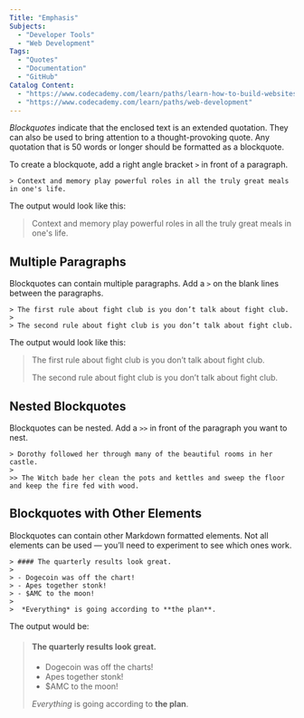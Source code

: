 ```yaml
---
Title: "Emphasis"
Subjects:
  - "Developer Tools"
  - "Web Development"
Tags: 
  - "Quotes"
  - "Documentation"
  - "GitHub"
Catalog Content:
  - "https://www.codecademy.com/learn/paths/learn-how-to-build-websites"
  - "https://www.codecademy.com/learn/paths/web-development"
---
```


_Blockquotes_ indicate that the enclosed text is an extended quotation. They can also be used to bring attention to a thought-provoking quote. Any quotation that is 50 words or longer should be formatted as a blockquote.

To create a blockquote, add a right angle bracket `>` in front of a paragraph.

```
> Context and memory play powerful roles in all the truly great meals in one's life.
```

The output would look like this:

> Context and memory play powerful roles in all the truly great meals in one's life.

## Multiple Paragraphs

Blockquotes can contain multiple paragraphs. Add a `>` on the blank lines between the paragraphs.

```
> The first rule about fight club is you don’t talk about fight club.
> 
> The second rule about fight club is you don’t talk about fight club.
```

The output would look like this:

> The first rule about fight club is you don’t talk about fight club.
> 
> The second rule about fight club is you don’t talk about fight club.

## Nested Blockquotes

Blockquotes can be nested. Add a `>>` in front of the paragraph you want to nest.

```
> Dorothy followed her through many of the beautiful rooms in her castle.
>
>> The Witch bade her clean the pots and kettles and sweep the floor and keep the fire fed with wood.
```

## Blockquotes with Other Elements

Blockquotes can contain other Markdown formatted elements. Not all elements can be used — you’ll need to experiment to see which ones work.

```
> #### The quarterly results look great.
>
> - Dogecoin was off the chart!
> - Apes together stonk!
> - $AMC to the moon!
> 
>  *Everything* is going according to **the plan**.
```

The output would be:

> #### The quarterly results look great.
>
> - Dogecoin was off the charts!
> - Apes together stonk!
> - $AMC to the moon!
> 
>  *Everything* is going according to **the plan**.
